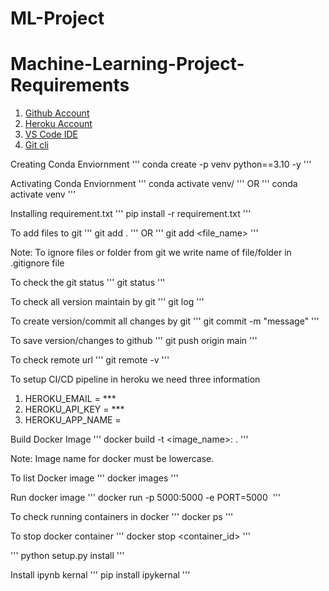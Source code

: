 # ML-Project

# Machine-Learning-Project-Requirements

1. [Github Account](https://github.com/)
2. [Heroku Account](https://id.heroku.com/)
3. [VS Code IDE](https://code.visualstudio.com/download)
4. [Git cli](https://git-scm.com/downloads)


Creating Conda Enviornment
'''
conda create -p venv python==3.10 -y
'''

Activating Conda Enviornment
'''
conda activate venv/
'''
OR
'''
conda activate venv
'''

Installing requirement.txt
'''
pip install -r requirement.txt
'''

To add files to git
'''
git add .
'''
OR
'''
git add <file_name>
'''

Note: To ignore files or folder from git we write name of file/folder in .gitignore file

To check the git status 
'''
git status
'''

To check all version maintain by git
'''
git log
'''

 To create version/commit all changes by git
 '''
 git commit -m "message"
 '''

 To save version/changes to github
 '''
 git push origin main
 '''

 To check remote url
 '''
 git remote -v
 '''
 
 To setup CI/CD pipeline in heroku we need three information
 1. HEROKU_EMAIL = ***
 2. HEROKU_API_KEY = ***
 3. HEROKU_APP_NAME = 

 Build Docker Image
 '''
 docker build -t <image_name>:<tagname> .
 '''

Note: Image name for docker must be lowercase.


To list Docker image
'''
docker images
'''

Run docker image 
'''
docker run -p 5000:5000 -e PORT=5000 <image id>
'''

To check running containers in docker
'''
docker ps
'''

To stop docker container
'''
docker stop <container_id>
'''

'''
python setup.py install
'''

Install ipynb kernal
'''
pip install ipykernal
'''